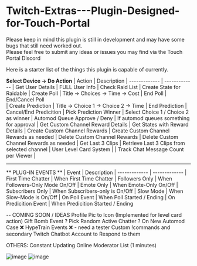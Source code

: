 # Twitch-Extras---Plugin-Designed-for-Touch-Portal

Please keep in mind this plugin is still in development and may have some bugs that still need worked out.  
Please feel free to submit any ideas or issues you may find via the Touch Portal Discord

Here is a starter list of the things this plugin is capable of currently. 

**Select Device -> Do Action**
| Action |  Description 
| ------------- | ------------- 
| Get User Details  | FULL User Info
| Check Raid List  | Create State for Raidable
| Create Poll  | Title -> Choices -> Time -> Cost 
| End Poll  | End/Cancel Poll  
| Create Prediction | Title -> Choice 1 -> Choice 2 -> Time
| End Prediction | Cancel/End Predicition
| Pick Prediction Winner | Select Choice 1 / Choice 2 as winner
| Automod Queue Approve / Deny |  If automod queues something for approval
| Get Custom Channel Reward Details | Get States with Reward Details
| Create Custom Channel Rewards | Create Custom Channel Rewards as needed
| Delete Custom Channel Rewards | Delete Custom Channel Rewards as needed
| Get Last 3 Clips | Retrieve Last 3 Clips from selected channel
| User Level Card System | 
| Track Chat Message Count per Viewer | 

---

** PLUG-IN EVENTS **
| Event |  Description 
| ------------- | ------------- 
| First Time Chatter | When First Time Chatter
| Followers Only  | When Followers-Only Mode On/Off
| Emote Only   | When Emote-Only On/Off
| Subscribers Only   | When Subscribers-only is On/Off
| Slow Mode    | When Slow-Mode is On/Off
| On Poll Event    | When Poll Started / Ending
| On Predicition Event   | When Predicition Started / Ending


-- COMING SOON / IDEAS
Profile Pic to Icon (Implemented for level card action)
Gift Bomb Event ? 
Pick Random Active Chatter ? 
On New Automod Case ❌
HypeTrain Events ❌ - need a tester
Custom !commands and secondary Twitch Chatbot Account to Respond to them

OTHERS:
Constant Updating Online Moderator List (1 minutes) 

![image](https://user-images.githubusercontent.com/76603653/156722490-dc0fa7dd-ec86-44d2-8c0a-8c43915377de.png)
![image](https://user-images.githubusercontent.com/76603653/156728065-d132943c-3496-4b83-8027-a5a80a21ade5.png)

